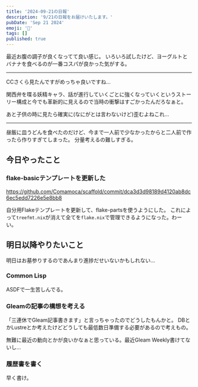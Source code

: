 ```yaml
---
title: '2024-09-21の日報'
description: '9/21の日報をお届けいたします。'
pubDate: 'Sep 21 2024'
emoji: '🦊'
tags: []
published: true
---
```


最近お腹の調子が良くなってて良い感じ。
いろいろ試したけど、ヨーグルトとバナナを食べるのが一番コスパが良かった気がする。

---

CCさくら見たんですがめっちゃ良いですね...

関西弁を喋る妖精キャラ、話が進行していくごとに強くなっていくというストーリー構成と今でも革新的に見えるので当時の衝撃はすごかったんだろなぁと。

あと子供の時に見たら確実に(なにがとは言わないけど)歪むよねこれ...

---

昼飯に皿うどんを食べたのだけど、今まで一人前で少なかったからと二人前で作ったら作りすぎてしまった。
分量考えるの難しすぎる。

## 今日やったこと

### flake-basicテンプレートを更新した

https://github.com/Comamoca/scaffold/commit/dca3d3d98189d4120ab8dc6ec5edd7226e5e8bb8

自分用Flakeテンプレートを更新して、flake-partsを使うようにした。
これによって`treefmt.nix`が消えて全てを`flake.nix`で管理できるようになった。わーい。

## 明日以降やりたいこと

明日はお墓参りするのであんまり進捗だせいないかもしれない...

### Common Lisp

ASDFで一生苦しんでる。

### Gleamの記事の構想を考える

「三連休でGleam記事書きます」と言っちゃったのでどうしたもんかと。
DBとかLustreとか考えたけどどうしても最低数日準備する必要があるので考えもの。

無難に最近の動向とかが良いかなぁと思っている。最近Gleam Weekly書けてないし...

### 履歴書を書く

早く書け。
